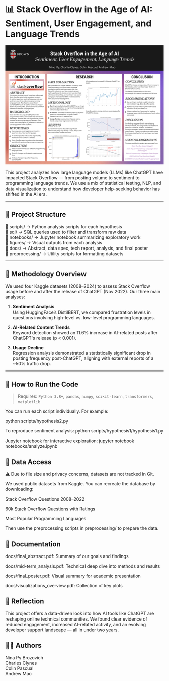 # 📊 Stack Overflow in the Age of AI: Sentiment, User Engagement, and Language Trends

![Final Project Poster](docs/final_poster.svg)

This project analyzes how large language models (LLMs) like ChatGPT have impacted Stack Overflow — from posting volume to sentiment to programming language trends. We use a mix of statistical testing, NLP, and data visualization to understand how developer help-seeking behavior has shifted in the AI era.

---

## 📁 Project Structure

📁 scripts/ → Python analysis scripts for each hypothesis<br/>
📁 sql/ → SQL queries used to filter and transform raw data<br/>
📁 notebooks/ → Jupyter notebook summarizing exploratory work<br/>
📁 figures/ → Visual outputs from each analysis<br/>
📁 docs/ → Abstract, data spec, tech report, analysis, and final poster<br/>
📁 preprocessing/ → Utility scripts for formatting datasets

---

## 🧪 Methodology Overview

We used four Kaggle datasets (2008–2024) to assess Stack Overflow usage before and after the release of ChatGPT (Nov 2022). Our three main analyses:

1. **Sentiment Analysis**  
   Using HuggingFace’s DistilBERT, we compared frustration levels in questions involving high-level vs. low-level programming languages.

2. **AI-Related Content Trends**  
   Keyword detection showed an 11.6% increase in AI-related posts after ChatGPT's release (p < 0.001).

3. **Usage Decline**  
   Regression analysis demonstrated a statistically significant drop in posting frequency post-ChatGPT, aligning with external reports of a ~50% traffic drop.

---

## 🚀 How to Run the Code

> Requires: `Python 3.8+`, `pandas`, `numpy`, `scikit-learn`, `transformers`, `matplotlib`

You can run each script individually. For example:

python scripts/hypothesis2.py

To reproduce sentiment analysis:
python scripts/hypothesis1/hypothesis1.py

Jupyter notebook for interactive exploration:
jupyter notebook notebooks/analyze.ipynb


## 📂 Data Access
⚠️ Due to file size and privacy concerns, datasets are not tracked in Git.

We used public datasets from Kaggle. You can recreate the database by downloading:

Stack Overflow Questions 2008–2022

60k Stack Overflow Questions with Ratings

Most Popular Programming Languages

Then use the preprocessing scripts in preprocessing/ to prepare the data.

## 📜 Documentation
docs/final_abstract.pdf: Summary of our goals and findings

docs/mid-term_analysis.pdf: Technical deep dive into methods and results

docs/final_poster.pdf: Visual summary for academic presentation

docs/visualizations_overview.pdf: Collection of key plots

## 🧠 Reflection
This project offers a data-driven look into how AI tools like ChatGPT are reshaping online technical communities. We found clear evidence of reduced engagement, increased AI-related activity, and an evolving developer support landscape — all in under two years.

## 👩‍💻 Authors
Nina Py Brozovich<br/>
Charles Clynes<br/>
Colin Pascual<br/>
Andrew Mao
